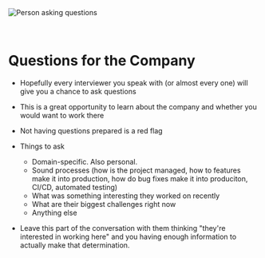 <img style="margin: 0 auto; max-width:15rem; margin-bottom: 2rem" alt="Person asking questions" src="/questions.svg" />

# Questions for the Company

- Hopefully every interviewer you speak with (or almost every one) will give you a chance to ask questions
- This is a great opportunity to learn about the company and whether you would want to work there
- Not having questions prepared is a red flag

- Things to ask

  - Domain-specific. Also personal.
  - Sound processes (how is the project managed, how to features make it into production, how do bug fixes make it into produciton, CI/CD, automated testing)
  - What was something interesting they worked on recently
  - What are their biggest challenges right now
  - Anything else

- Leave this part of the conversation with them thinking "they're interested in working here" and you having enough information to actually make that determination.
